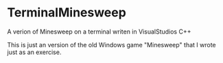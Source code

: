 # TerminalMinesweep
A verion of Minesweep on a terminal writen in VisualStudios C++

This is just an version of the old Windows game "Minesweep" that I wrote just as an exercise.
